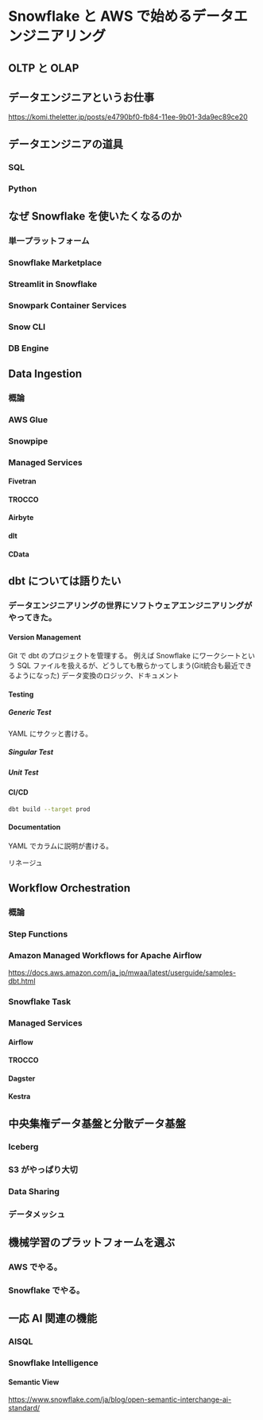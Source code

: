 # Snowflake と AWS で始めるデータエンジニアリング

## OLTP と OLAP

## データエンジニアというお仕事

https://komi.theletter.jp/posts/e4790bf0-fb84-11ee-9b01-3da9ec89ce20

## データエンジニアの道具

### SQL

### Python

## なぜ Snowflake を使いたくなるのか

### 単一プラットフォーム

### Snowflake Marketplace

### Streamlit in Snowflake

### Snowpark Container Services

### Snow CLI

### DB Engine

## Data Ingestion

### 概論

### AWS Glue

### Snowpipe

### Managed Services

#### Fivetran

#### TROCCO

#### Airbyte

#### dlt

#### CData

## dbt については語りたい

### データエンジニアリングの世界にソフトウェアエンジニアリングがやってきた。

#### Version Management

Git で dbt のプロジェクトを管理する。
例えば Snowflake にワークシートという SQL ファイルを扱えるが、どうしても散らかってしまう(Git統合も最近できるようになった)
データ変換のロジック、ドキュメント

#### Testing

##### Generic Test

YAML にサクッと書ける。

##### Singular Test

##### Unit Test

#### CI/CD

```bash
dbt build --target prod
```

#### Documentation

YAML でカラムに説明が書ける。

リネージュ

## Workflow Orchestration

### 概論

### Step Functions

### Amazon Managed Workflows for Apache Airflow

https://docs.aws.amazon.com/ja_jp/mwaa/latest/userguide/samples-dbt.html

### Snowflake Task

### Managed Services

#### Airflow

#### TROCCO

#### Dagster

#### Kestra

## 中央集権データ基盤と分散データ基盤

### Iceberg

### S3 がやっぱり大切

### Data Sharing

### データメッシュ

## 機械学習のプラットフォームを選ぶ

### AWS でやる。

### Snowflake でやる。

## 一応 AI 関連の機能

### AISQL

### Snowflake Intelligence

#### Semantic View

https://www.snowflake.com/ja/blog/open-semantic-interchange-ai-standard/

